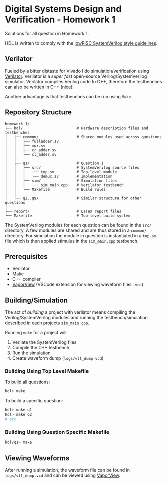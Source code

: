 # Digital Systems Design and Verification - Homework 1

Solutions for all question in Homework 1.

HDL is written to comply with the [lowRISC SystemVerilog style guidelines](https://github.com/lowRISC/style-guides).

## Verilator

Fueled by a bitter distaste for Vivado I do simulation/verification using [Verilator](https://github.com/verilator/verilator). Verilator is a _super fast_ open-source Verilog/SystemVerilog simulator. Verilator compiles Verilog code to C++, therefore the testbenches can also be written in C++ (nice).

Another advantage is that testbenches can be run using `Make`.

## Repository Structure

```
homework_1/
├── hdl/                        # Hardware description files and testbenches
│   ├── common/                 # Shared modules used across questions
│   │   ├── fulladder.sv
│   │   ├── mux.sv
│   │   ├── cr_adder.sv
│   │   └── cl_adder.sv
│   │
│   ├── q1/                     # Question 1
│   │   ├── src/                # SystemVerilog source files
│   │   │   ├── top.sv          # Top-level module
│   │   │   └── demux.sv        # Implementation
│   │   ├── sim/                # Simulation files
│   │   │   └── sim_main.cpp    # Verilator testbench
│   │   └── Makefile            # Build rules
│   │
│   └── q2..q9/                 # Similar structure for other questions
│
├── report/                     # LaTeX report files
└── Makefile                    # Top-level build system
```

The SystemVerilog modules for each question can be found in the `src/` directory. A few modules are shared and are thus stored in a `common/` directory. For simulation the module in question is instantiated in a `top.sv` file which is then applied stimulus in the `sim_main.cpp` testbench.

## Prerequisites

- Verilator
- Make
- C++ compiler
- [VaporView](https://github.com/Lramseyer/vaporview) (VSCode extension for viewing waveform files `.vcd`)

## Building/Simulation

The act of _building_ a project with verilator means compiling the Verilog/SystemVerilog modules and running the testbench/simulation described in each projects `sim_main.cpp`.

Running `make` for a project will:

1. Verilate the SystemVerilog files
2. Compile the C++ testbench
3. Run the simulation
4. Create waveform dump (`logs/vlt_dump.vcd`)

### Building Using Top Level Makefile

To build all questions:

```bash
hdl> make
```

To build a specific question:

```bash
hdl> make q1
hdl> make q2
# etc.
```

### Building Using Question Specific Makefile

```bash
hdl/q1> make
```

## Viewing Waveforms

After running a simulation, the waveform file can be found in `logs/vlt_dump.vcd` and can be viewed using [VaporView](https://github.com/Lramseyer/vaporview).
